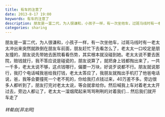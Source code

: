 ```yaml
---
title: 有车的注意了
date: 2013-8-17 19:00
keywords: 有车的注意了
description: 朋友是一富二代，为人很谦和，小孩子一样，有一次坐他车，过斑马线时有一老太太冲出来突然就跌倒在朋友车前面，朋友赶忙下去看怎么了，老太太一口咬定是朋友撞的，朋友说先带她去医院看看伤势，其实根本就没碰到她。老太太说不要去医院，赔钱就行，我不答应说是碰瓷的，朋友说算了，就把身上钱都掏出来了，一共一千多，老太太说不够，这点钱哪行，偏要一万块，好说歹说都不行。朋友就说那行，我打个电话喊我爸给我打钱，老太太答应了，我朋友就掏出手机打了他爸电话说，爸，我等会要撞死一个老不死的，你给我打点钱过来，40万差不多。旁边很多人都听到了，朋友打完对老太太说，等会就拿给你。然后喊我上车对着老太太开过去，旁边人都让了，老太太一溜烟爬起来骂骂咧咧的对着我们... 然后我们就开车走了
categories: sharing
---
```

<td class="t_f" id="postmessage_35822">

朋友是一富二代，为人很谦和，小孩子一样，有一次坐他车，过斑马线时有一老太太冲出来突然就跌倒在朋友车前面，朋友赶忙下去看怎么了，老太太一口咬定是朋友撞的，朋友说先带她去医院看看伤势，其实根本就没碰到她。老太太说不要去医院，赔钱就行，我不答应说是碰瓷的，朋友说算了，就把身上钱都掏出来了，一共一千多，老太太说不够，这点钱哪行，偏要一万块，好说歹说都不行。朋友就说那行，我打个电话喊我爸给我打钱，老太太答应了，我朋友就掏出手机打了他爸电话说，爸，我等会要撞死一个老不死的，你给我打点钱过来，40万差不多。旁边很多人都听到了，朋友打完对老太太说，等会就拿给你。然后喊我上车对着老太太开过去，旁边人都让了，老太太一溜烟爬起来骂骂咧咧的对着我们... 然后我们就开车走了</td>
###### 转载自[菲龙网]